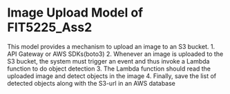 # Image Upload Model of FIT5225_Ass2

This model provides a mechanism to upload an image to an S3 bucket.
    1. API Gateway or AWS SDKs(boto3)
    2. Whenever an image is uploaded to the S3 bucket,
       the system must trigger an event and thus invoke a Lambda function to do object detection
    3. The Lambda function should read the uploaded image and detect objects in the image
    4. Finally, save the list of detected objects along with the S3-url in an AWS database
